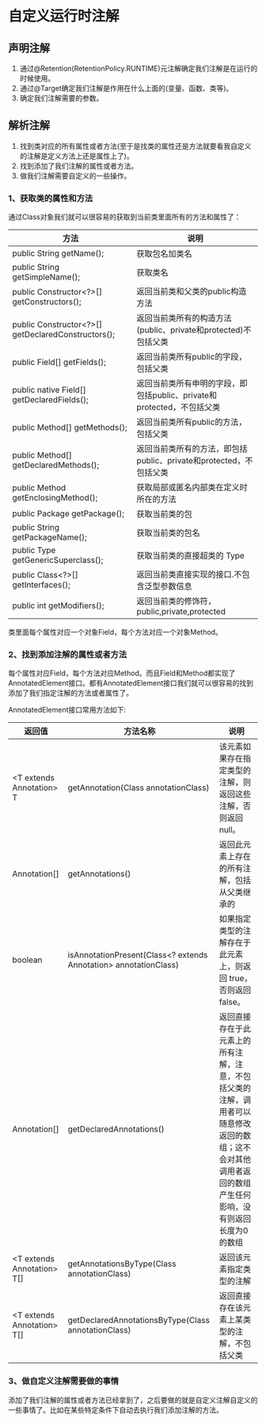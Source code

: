 # 自定义运行时注解

## 声明注解
1. 通过@Retention(RetentionPolicy.RUNTIME)元注解确定我们注解是在运行的时候使用。
2. 通过@Target确定我们注解是作用在什么上面的(变量、函数、类等)。
3. 确定我们注解需要的参数。
## 解析注解
1. 找到类对应的所有属性或者方法(至于是找类的属性还是方法就要看我自定义的注解是定义方法上还是属性上了)。
2. 找到添加了我们注解的属性或者方法。
3. 做我们注解需要自定义的一些操作。
### 1、获取类的属性和方法
通过Class对象我们就可以很容易的获取到当前类里面所有的方法和属性了：

方法|说明
---|---
public String getName();|获取包名加类名
public String getSimpleName();|获取类名
public Constructor<?>[] getConstructors();|返回当前类和父类的public构造方法
public Constructor<?>[] getDeclaredConstructors();|返回当前类所有的构造方法(public、private和protected)不包括父类
public Field[] getFields();|返回当前类所有public的字段，包括父类
public native Field[] getDeclaredFields();|返回当前类所有申明的字段，即包括public、private和protected，不包括父类
public Method[] getMethods();|返回当前类所有public的方法，包括父类
public Method[] getDeclaredMethods();|返回当前类所有的方法，即包括public、private和protected，不包括父类
public Method getEnclosingMethod();|获取局部或匿名内部类在定义时所在的方法
public Package getPackage();|获取当前类的包
public String getPackageName();|获取当前类的包名
public Type getGenericSuperclass();|获取当前类的直接超类的 Type
public Class<?>[] getInterfaces();|返回当前类直接实现的接口.不包含泛型参数信息
public int getModifiers();|返回当前类的修饰符，public,private,protected

类里面每个属性对应一个对象Field，每个方法对应一个对象Method。

### 2、找到添加注解的属性或者方法

每个属性对应Field，每个方法对应Method。而且Field和Method都实现了AnnotatedElement接口。都有AnnotatedElement接口我们就可以很容易的找到添加了我们指定注解的方法或者属性了。

AnnotatedElement接口常用方法如下:

返回值|方法名称|说明
---|---|---
\<T extends Annotation>	T|getAnnotation(Class<T> annotationClass)	|该元素如果存在指定类型的注解，则返回这些注解，否则返回 null。
Annotation[]	|getAnnotations()	|返回此元素上存在的所有注解，包括从父类继承的
boolean	|isAnnotationPresent(Class<? extends Annotation> annotationClass)	|如果指定类型的注解存在于此元素上，则返回 true，否则返回 false。
Annotation[]	|getDeclaredAnnotations()	|返回直接存在于此元素上的所有注解，注意，不包括父类的注解，调用者可以随意修改返回的数组；这不会对其他调用者返回的数组产生任何影响，没有则返回长度为0的数组
\<T extends Annotation> T[] |getAnnotationsByType(Class<T> annotationClass)|返回该元素指定类型的注解
\<T extends Annotation> T[] |getDeclaredAnnotationsByType(Class<T> annotationClass)|返回直接存在该元素上某类型的注解，不包括父类

### 3、做自定义注解需要做的事情
添加了我们注解的属性或者方法已经拿到了，之后要做的就是自定义注解自定义的一些事情了。比如在某些特定条件下自动去执行我们添加注解的方法。



